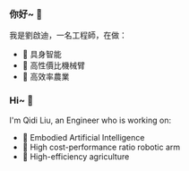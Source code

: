 ### 你好~ 👋

我是劉啟迪，一名工程師，在做：
- 🧠 具身智能
- 🦾 高性價比機械臂
- 🍗 高效率農業

### Hi~ 👋

I'm Qidi Liu, an Engineer who is working on:
- 🧠 Embodied Artificial Intelligence
- 🦾 High cost-performance ratio robotic arm
- 🍗 High-efficiency agriculture

<!--
**QidiLiu/QidiLiu** is a ✨ _special_ ✨ repository because its `README.md` (this file) appears on your GitHub profile.

[![Top Langs](https://github-readme-stats.vercel.app/api/top-langs/?username=QidiLiu&hide=HTML,CSS)](https://github.com/anuraghazra/github-readme-stats)

Here are some ideas to get you started:

- 🔭 I’m currently working on ...
- 🌱 I’m currently learning ...
- 👯 I’m looking to collaborate on ...
- 🤔 I’m looking for help with ...
- 💬 Ask me about ...
- 📫 How to reach me: ...
- 😄 Pronouns: ...
- ⚡ Fun fact: ...
-->
